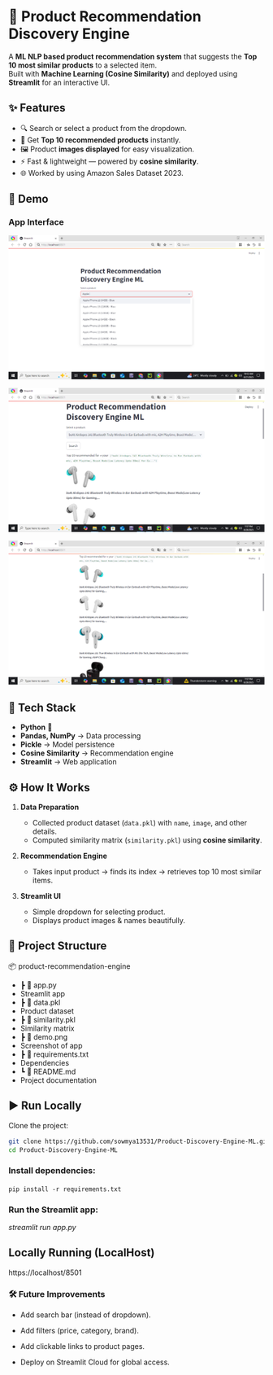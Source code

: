 # 🛒 Product Recommendation Discovery Engine 

A **ML NLP based product recommendation system** that suggests the **Top 10 most similar products** to a selected item.  
Built with **Machine Learning (Cosine Similarity)** and deployed using **Streamlit** for an interactive UI.  

## ✨ Features
- 🔍 Search or select a product from the dropdown.  
- 🤖 Get **Top 10 recommended products** instantly.  
- 🖼️ Product **images displayed** for easy visualization.  
- ⚡ Fast & lightweight — powered by **cosine similarity**.  
- 🌐 Worked by using Amazon Sales Dataset 2023.
  
## 📸 Demo
### App Interface
![Product Search](Search.png)  

![Product Discovery](Demo.png)

![Products](Demo%202.png)
  

## 🚀 Tech Stack
- **Python** 🐍  
- **Pandas, NumPy** → Data processing  
- **Pickle** → Model persistence  
- **Cosine Similarity** → Recommendation engine  
- **Streamlit** → Web application  

## ⚙️ How It Works
1. **Data Preparation**  
   - Collected product dataset (`data.pkl`) with `name`, `image`, and other details.  
   - Computed similarity matrix (`similarity.pkl`) using **cosine similarity**.  

2. **Recommendation Engine**  
   - Takes input product → finds its index → retrieves top 10 most similar items.  

3. **Streamlit UI**  
   - Simple dropdown for selecting product.  
   - Displays product images & names beautifully.  

## 📂 Project Structure

 📦 product-recommendation-engine 
 - ┣ 📜 app.py                 
 - Streamlit app 
 - ┣ 📜 data.pkl              
 - Product dataset 
 - ┣ 📜 similarity.pkl       
 - Similarity matrix 
 - ┣ 📜 demo.png             
 - Screenshot of app
 - ┣ 📜 requirements.txt     
 - Dependencies 
 - ┗ 📜 README.md            
 - Project documentation


## ▶️ Run Locally
Clone the project:
```bash
git clone https://github.com/sowmya13531/Product-Discovery-Engine-ML.git
cd Product-Discovery-Engine-ML
```

### Install dependencies:

```pip install -r requirements.txt```

### Run the Streamlit app:

*streamlit run app.py*

## Locally Running (LocalHost)
https://localhost/8501

### 🛠️ Future Improvements

- Add search bar (instead of dropdown).

- Add filters (price, category, brand).

- Add clickable links to product pages.

- Deploy on Streamlit Cloud for global access.

